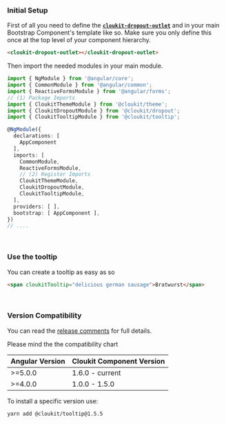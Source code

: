 <!-- !!! will be dynamically included into cloukit.github.io component doc !!! -->
<!-- !!! DO NOT USE UNECESSARY MARRKUP THAT BREAKS THE CORPORATE DESIGN !!! -->

### Initial Setup

First of all you need to define the [**`cloukit-dropout-outlet`**](https://cloukit.github.io/#/component/dropout) and in your main Bootstrap Component's template like so. Make sure you only define this once at the top level of your component hierarchy.

```html
<cloukit-dropout-outlet></cloukit-dropout-outlet>
```

Then import the needed modules in your main module.

```typescript
import { NgModule } from '@angular/core';
import { CommonModule } from '@angular/common';
import { ReactiveFormsModule } from '@angular/forms';
// (1) Package Imports
import { CloukitThemeModule } from '@cloukit/theme';
import { CloukitDropoutModule } from '@cloukit/dropout';
import { CloukitTooltipModule } from '@cloukit/tooltip';

@NgModule({
  declarations: [
    AppComponent
  ],
  imports: [
    CommonModule,
    ReactiveFormsModule,
    // (2) Register Imports
    CloukitThemeModule,
    CloukitDropoutModule,
    CloukitTooltipModule,
  ],
  providers: [ ],
  bootstrap: [ AppComponent ],
})
// ....
```


&nbsp;

### Use the tooltip

You can create a tooltip as easy as so

```html
<span cloukitTooltip="delicious german sausage">Bratwurst</span>
```



&nbsp;



### Version Compatibility

You can read the [release comments](https://github.com/cloukit/tooltip/releases) for full details.

Please mind the the compatibility chart

| Angular Version | Cloukit Component Version |
|-----------------|---------------------------|
| >=5.0.0         | 1.6.0 - current           |
| >=4.0.0         | 1.0.0 - 1.5.0             |

To install a specific version use:

```
yarn add @cloukit/tooltip@1.5.5
```

